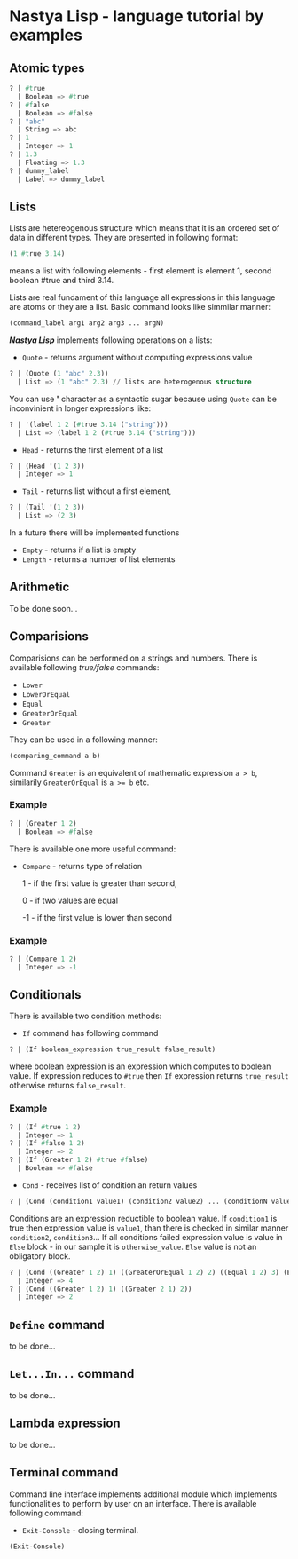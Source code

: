 # Nastya Lisp - language tutorial by examples


## Atomic types

```lisp
? | #true
  | Boolean => #true
? | #false
  | Boolean => #false
? | "abc"
  | String => abc
? | 1
  | Integer => 1
? | 1.3
  | Floating => 1.3
? | dummy_label
  | Label => dummy_label
```

## Lists

Lists are hetereogenous structure which means that it is an ordered set of data in different types. They are presented in following format:

``` lisp
(1 #true 3.14)
```

means a list with following elements - first element is element 1, second boolean #true and third 3.14.

Lists are real fundament of this language all expressions in this language are atoms or they are a list. Basic command looks like simmilar manner:

``` lisp
(command_label arg1 arg2 arg3 ... argN)
```

***Nastya Lisp*** implements following operations on a lists:

* `Quote` - returns argument without computing expressions value

``` lisp
? | (Quote (1 "abc" 2.3))
  | List => (1 "abc" 2.3) // lists are heterogenous structure
```

You can use **'** character as a syntactic sugar because using `Quote` can be inconvinient in longer expressions like:

``` lisp
? | '(label 1 2 (#true 3.14 ("string")))
  | List => (label 1 2 (#true 3.14 ("string")))
```

* `Head` - returns the first element of a list

``` lisp
? | (Head '(1 2 3))
  | Integer => 1
```

* `Tail` - returns list without a first element,

``` lisp
? | (Tail '(1 2 3))
  | List => (2 3)
```

In a future there will be implemented functions

* `Empty` - returns if a list is empty
* `Length` - returns a number of list elements

## Arithmetic
To be done soon...

## Comparisions

Comparisions can be performed on a strings and numbers. There is available following *true/false* commands:

* `Lower`
* `LowerOrEqual`
* `Equal`
* `GreaterOrEqual`
* `Greater`

They can be used in a following manner:

``` lisp
(comparing_command a b)
```

Command `Greater` is an equivalent of mathematic expression `a > b`, similarily `GreaterOrEqual` is `a >= b` etc.

### Example

``` lisp
? | (Greater 1 2)
  | Boolean => #false
```

There is available one more useful command:

* `Compare` - returns type of relation


    1 - if the first value is greater than second,

    0 - if two values are equal

    -1 - if the first value is lower than second

### Example

```lisp
? | (Compare 1 2)
  | Integer => -1
```

## Conditionals

There is available two condition methods:

* `If` command has following command

```lisp
? | (If boolean_expression true_result false_result)
```

where boolean expression is an expression which computes to boolean value. If expression reduces to `#true` then `If` expression returns `true_result` otherwise returns `false_result`.

### Example

``` lisp
? | (If #true 1 2)
  | Integer => 1
? | (If #false 1 2)
  | Integer => 2
? | (If (Greater 1 2) #true #false)
  | Boolean => #false
```

* `Cond` - receives list of condition an return values


``` lisp
? | (Cond (condition1 value1) (condition2 value2) ... (conditionN valueN) (Else otherwise_value))
```

Conditions are an expression reductible to boolean value. If `condition1` is true then expression value is `value1`, than there is checked in similar manner `condition2`, `condition3`... If all conditions failed expression value is value in `Else` block - in our sample it is `otherwise_value`. `Else` value is not an obligatory block.

``` lisp
? | (Cond ((Greater 1 2) 1) ((GreaterOrEqual 1 2) 2) ((Equal 1 2) 3) (Else 4))                       
  | Integer => 4
? | (Cond ((Greater 1 2) 1) ((Greater 2 1) 2))
  | Integer => 2
```

## `Define` command

to be done...

## `Let...In...` command

to be done...

## Lambda expression

to be done...

## Terminal command

Command line interface implements additional module which implements functionalities to perform by user on an interface. There is available following command:

* `Exit-Console` - closing terminal.

```lisp
(Exit-Console)

